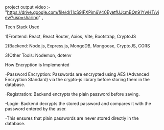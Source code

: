project output video :- "https://drive.google.com/file/d/11cS9lFXPim6V40EyetfUJcmBQn91YwHT/view?usp=sharing" ,


Tech Stack Used

1)Frontend: React, React Router, Axios, Vite, Bootstrap, CryptoJS

2)Backend: Node.js, Express.js, MongoDB, Mongoose, CryptoJS, CORS

3)Other Tools: Nodemon, dotenv


How Encryption is Implemented

-Password Encryption: Passwords are encrypted using AES (Advanced Encryption Standard) via the crypto-js library before storing them in the database.

-Registration: Backend encrypts the plain password before saving.

-Login: Backend decrypts the stored password and compares it with the password entered by the user.

-This ensures that plain passwords are never stored directly in the database.





